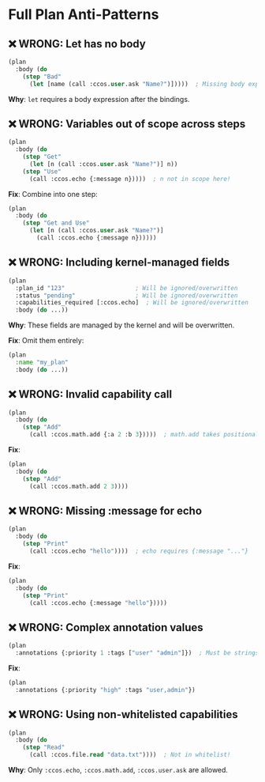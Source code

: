 # Full Plan Anti-Patterns

## ❌ WRONG: Let has no body

```lisp
(plan
  :body (do
    (step "Bad" 
      (let [name (call :ccos.user.ask "Name?")]))))  ; Missing body expression!
```

**Why**: `let` requires a body expression after the bindings.

## ❌ WRONG: Variables out of scope across steps

```lisp
(plan
  :body (do
    (step "Get" 
      (let [n (call :ccos.user.ask "Name?")] n))
    (step "Use" 
      (call :ccos.echo {:message n}))))  ; n not in scope here!
```

**Fix**: Combine into one step:
```lisp
(plan
  :body (do
    (step "Get and Use"
      (let [n (call :ccos.user.ask "Name?")]
        (call :ccos.echo {:message n})))))
```

## ❌ WRONG: Including kernel-managed fields

```lisp
(plan
  :plan_id "123"                    ; Will be ignored/overwritten
  :status "pending"                 ; Will be ignored/overwritten
  :capabilities_required [:ccos.echo]  ; Will be ignored/overwritten
  :body (do ...))
```

**Why**: These fields are managed by the kernel and will be overwritten.

**Fix**: Omit them entirely:
```lisp
(plan
  :name "my_plan"
  :body (do ...))
```

## ❌ WRONG: Invalid capability call

```lisp
(plan
  :body (do
    (step "Add" 
      (call :ccos.math.add {:a 2 :b 3}))))  ; math.add takes positional args!
```

**Fix**:
```lisp
(plan
  :body (do
    (step "Add" 
      (call :ccos.math.add 2 3))))
```

## ❌ WRONG: Missing :message for echo

```lisp
(plan
  :body (do
    (step "Print" 
      (call :ccos.echo "hello"))))  ; echo requires {:message "..."}
```

**Fix**:
```lisp
(plan
  :body (do
    (step "Print" 
      (call :ccos.echo {:message "hello"}))))
```

## ❌ WRONG: Complex annotation values

```lisp
(plan
  :annotations {:priority 1 :tags ["user" "admin"]})  ; Must be strings!
```

**Fix**:
```lisp
(plan
  :annotations {:priority "high" :tags "user,admin"})
```

## ❌ WRONG: Using non-whitelisted capabilities

```lisp
(plan
  :body (do
    (step "Read" 
      (call :ccos.file.read "data.txt"))))  ; Not in whitelist!
```

**Why**: Only `:ccos.echo`, `:ccos.math.add`, `:ccos.user.ask` are allowed.

